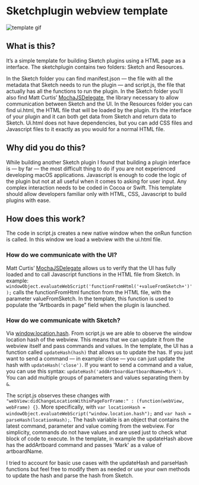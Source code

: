 # Sketchplugin webview template

![template gif](https://raw.githubusercontent.com/jacopocolo/sketchplugin-webview-template/master/template.gif)

## What is this?
It’s a simple template for building Sketch plugins using a HTML page as a interface. The sketchplugin contains two folders: Sketch and Resources.

In the Sketch folder you can find manifest.json — the file with all the metadata that Sketch needs to run the plugin — and script.js, the file that actually has all the functions to run the plugin. In the Sketch folder you’ll also find Matt Curtis’ [MochaJSDelegate](https://github.com/matt-curtis/MochaJSDelegate), the library necessary to allow communication between Sketch and the UI.
In the Resources folder you can find ui.html, the HTML file that will be loaded by the plugin. It’s the interface of your plugin and it can both get data from Sketch and return data to Sketch. Ui.html does not have dependencies, but you can add CSS files and Javascript files to it exactly as you would for a normal HTML file.

## Why did you do this?
While building another Sketch plugin I found that building a plugin interface is — by far — the most difficult thing to do if you are not experienced developing macOS applications. Javascript is enough to code the logic of the plugin but not at all useful when it comes to asking for user input. Any complex interaction needs to be coded in Cocoa or Swift. This template should allow developers familiar only with HTML, CSS, Javascript to build plugins with ease.

## How does this work?
The code in script.js creates a new native window when the onRun function is called. In this window we load a webview with the ui.html file.

### How do we communicate with the UI?
Matt Curtis’ [MochaJSDelegate](https://github.com/matt-curtis/MochaJSDelegate) allows us to verify that the UI has fully loaded and to call Javascript functions in the HTML file from Sketch. In example: `windowObject.evaluateWebScript('functionFromHtml('+valueFromSketch+')');` calls the functionFromHtml function from the HTML file, with the parameter valueFromSketch.
In the template, this function is used to populate the “Artboards in page” field when the plugin is launched.

### How do we communicate with Sketch?
Via [window.location.hash](https://developer.mozilla.org/en-US/docs/Web/API/Window/location). From script.js we are able to observe the window location hash of the webview. This means that we can update it from the webview itself and pass commands and values. In the template, the UI has a function called `updateHash(hash)` that allows us to update the has. If you just want to send a command — in example: close — you can just update the hash with `updateHash('close')`. If you want to send a command and a value, you can use this syntax: `updateHash('addArtboard&artboardName=Mark')`. You can add multiple groups of parameters and values separating them by `&`.

The script.js observes these changes with `"webView:didChangeLocationWithinPageForFrame:" : (function(webView, webFrame) {}`. More specifically, with `var locationHash = windowObject.evaluateWebScript("window.location.hash");` and `var hash = parseHash(locationHash);`. The hash variable is an object that contains the latest command, parameter and value coming from the webview. For simplicity, commands do not have values and are used just to check what block of code to execute. In the template, in example the updateHash above has the addArtboard command and passes 'Mark' as a value of artboardName.

I tried to account for basic use cases with the updateHash and parseHash functions but feel free to modify them as needed or use your own methods to update the hash and parse the hash from Sketch.
